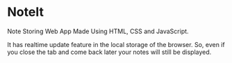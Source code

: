 # NoteIt
Note Storing Web App Made Using HTML, CSS and JavaScript.

It has realtime update feature in the local storage of the browser. So, even if you close the tab and come back later your notes will still be displayed.
